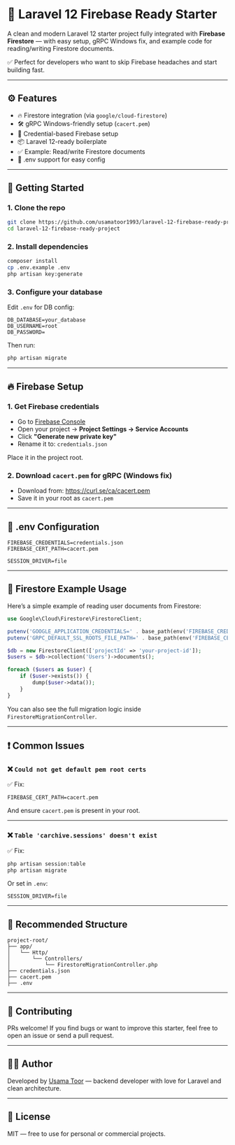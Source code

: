 # 🚀 Laravel 12 Firebase Ready Starter

A clean and modern Laravel 12 starter project fully integrated with **Firebase Firestore** — with easy setup, gRPC Windows fix, and example code for reading/writing Firestore documents.

✅ Perfect for developers who want to skip Firebase headaches and start building fast.

---

## ⚙️ Features

- 🔥 Firestore integration (via `google/cloud-firestore`)
- 🛠️ gRPC Windows-friendly setup (`cacert.pem`)
- 📂 Credential-based Firebase setup
- 📦 Laravel 12-ready boilerplate
- ✅ Example: Read/write Firestore documents
- 🔐 .env support for easy config

---

## 🚀 Getting Started

### 1. Clone the repo

```bash
git clone https://github.com/usamatoor1993/laravel-12-firebase-ready-project.git
cd laravel-12-firebase-ready-project
```

### 2. Install dependencies

```bash
composer install
cp .env.example .env
php artisan key:generate
```

### 3. Configure your database

Edit `.env` for DB config:

```env
DB_DATABASE=your_database
DB_USERNAME=root
DB_PASSWORD=
```

Then run:

```bash
php artisan migrate
```

---

## 🔥 Firebase Setup

### 1. Get Firebase credentials

- Go to [Firebase Console](https://console.firebase.google.com/)
- Open your project → **Project Settings → Service Accounts**
- Click **"Generate new private key"**
- Rename it to: `credentials.json`

Place it in the project root.

### 2. Download `cacert.pem` for gRPC (Windows fix)

- Download from: https://curl.se/ca/cacert.pem
- Save it in your root as `cacert.pem`

---

## 🔐 .env Configuration

```env
FIREBASE_CREDENTIALS=credentials.json
FIREBASE_CERT_PATH=cacert.pem

SESSION_DRIVER=file
```

---

## 📄 Firestore Example Usage

Here’s a simple example of reading user documents from Firestore:

```php
use Google\Cloud\Firestore\FirestoreClient;

putenv('GOOGLE_APPLICATION_CREDENTIALS=' . base_path(env('FIREBASE_CREDENTIALS')));
putenv('GRPC_DEFAULT_SSL_ROOTS_FILE_PATH=' . base_path(env('FIREBASE_CERT_PATH')));

$db = new FirestoreClient(['projectId' => 'your-project-id']);
$users = $db->collection('Users')->documents();

foreach ($users as $user) {
    if ($user->exists()) {
        dump($user->data());
    }
}
```

You can also see the full migration logic inside `FirestoreMigrationController`.

---

## ❗ Common Issues

### ❌ `Could not get default pem root certs`

✅ Fix:
```env
FIREBASE_CERT_PATH=cacert.pem
```
And ensure `cacert.pem` is present in your root.

---

### ❌ `Table 'carchive.sessions' doesn't exist`

✅ Fix:
```bash
php artisan session:table
php artisan migrate
```

Or set in `.env`:
```env
SESSION_DRIVER=file
```

---

## 📂 Recommended Structure

```
project-root/
├── app/
│   └── Http/
│       └── Controllers/
│           └── FirestoreMigrationController.php
├── credentials.json
├── cacert.pem
├── .env
```

---

## 🙌 Contributing

PRs welcome! If you find bugs or want to improve this starter, feel free to open an issue or send a pull request.

---

## 👨‍💻 Author

Developed by [Usama Toor](https://github.com/usamatoor1993) — backend developer with love for Laravel and clean architecture.

---

## 📄 License

MIT — free to use for personal or commercial projects.